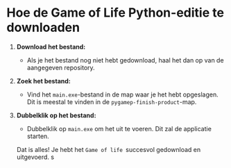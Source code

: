 # Hoe de Game of Life Python-editie te downloaden


1. **Download het bestand:**
   - Als je het bestand nog niet hebt gedownload, haal het dan op van de aangegeven  repository.

2. **Zoek het bestand:**
   - Vind het `main.exe`-bestand in de map waar je het hebt opgeslagen. Dit is meestal te vinden in de `pygamep-finish-product`-map.

3. **Dubbelklik op het bestand:**
   - Dubbelklik op `main.exe` om het uit te voeren. Dit zal de applicatie starten.
 
    Dat is alles! Je hebt het `Game of life `succesvol gedownload en uitgevoerd.
s